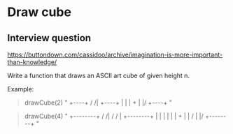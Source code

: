 # Draw cube

## Interview question

https://buttondown.com/cassidoo/archive/imagination-is-more-important-than-knowledge/

Write a function that draws an ASCII art cube of given height n.

Example:

> drawCube(2)
"
  +----+
 /    /|
+----+ |
|    | +
|    |/
+----+
"

> drawCube(4)
"
   +--------+
  /        /|
 /        / |
+--------+  |
|        |  |
|        |  +
|        | /
|        |/
+--------+
"
